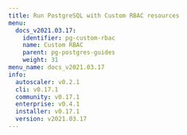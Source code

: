```yaml
---
title: Run PostgreSQL with Custom RBAC resources
menu:
  docs_v2021.03.17:
    identifier: pg-custom-rbac
    name: Custom RBAC
    parent: pg-postgres-guides
    weight: 31
menu_name: docs_v2021.03.17
info:
  autoscaler: v0.2.1
  cli: v0.17.1
  community: v0.17.1
  enterprise: v0.4.1
  installer: v0.17.1
  version: v2021.03.17
---
```


